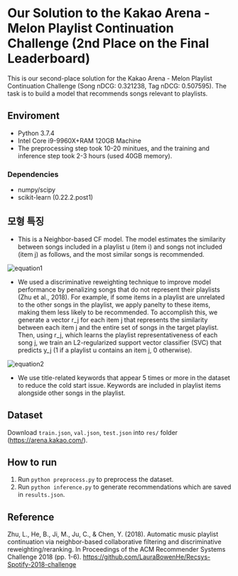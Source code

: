 # Our Solution to the Kakao Arena - Melon Playlist Continuation Challenge (2nd Place on the Final Leaderboard)

This is our second-place solution for the Kakao Arena - Melon Playlist Continuation Challenge (Song nDCG: 0.321238, Tag nDCG: 0.507595). The task is to build a model that recommends songs relevant to playlists.

## Enviroment

  - Python 3.7.4
  - Intel Core i9-9960X+RAM 120GB Machine
  - The preprocessing step took 10-20 minitues, and the training and inference step took 2-3 hours (used 40GB memory).

### Dependencies

 - numpy/scipy
 - scikit-learn (0.22.2.post1)
 
## 모형 특징

 - This is a Neighbor-based CF model. The model estimates the similarity between songs included in a playlist u (item i) and songs not included (item j) as follows, and the most similar songs is recommended.
 
 ![equation1](https://user-images.githubusercontent.com/13177827/92404879-6cf6d100-f16f-11ea-9426-53a4c18e78ba.JPG)

- We used a discriminative reweighting technique to improve model performance by penalizing songs that do not represent their playlists (Zhu et al., 2018). For example, if some items in a playlist are unrelated to the other songs in the playlist, we apply panelty to these items, making them less likely to be recommended. To accomplish this, we generate a vector r_j for each item j that represents the similarity between each item j and the entire set of songs in the target playlist. Then, using r_j, which learns the playlist representativeness of each song j, we train an L2-regularized support vector classifier (SVC) that predicts y_j (1 if a playlist u contains an item j, 0 otherwise).
 
 ![equation2](https://user-images.githubusercontent.com/13177827/92404878-6bc5a400-f16f-11ea-88f5-afd636b3ac1f.JPG)

  - We use title-related keywords that appear 5 times or more in the dataset to reduce the cold start issue. Keywords are included in playlist items alongside other songs in the playlist.
 
## Dataset

 Download `train.json`, `val.json`, `test.json` into `res/` folder (https://arena.kakao.com/).

## How to run

 1. Run `python preprocess.py` to preprocess the dataset. 
 2. Run `python inference.py` to generate recommendations which are saved in `results.json`.

## Reference

Zhu, L., He, B., Ji, M., Ju, C., & Chen, Y. (2018). Automatic music playlist continuation via neighbor-based collaborative filtering and discriminative reweighting/reranking. In Proceedings of the ACM Recommender Systems Challenge 2018 (pp. 1-6). https://github.com/LauraBowenHe/Recsys-Spotify-2018-challenge
